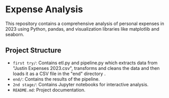 # Expense Analysis

This repository contains a comprehensive analysis of personal expenses in 2023 using Python, pandas, and visualization libraries like matplotlib and seaborn.

## Project Structure

- `first try/`: Contains etl.py and pipeline.py which extracts data from "Justin Expenses 2023.csv", transforms and cleans the data and then loads it as a CSV file in the "end" directory .
- `end/`: Contains the results of the pipeline.
- `2nd stage/`: Contains Jupyter notebooks for interactive analysis.
- `README.md`: Project documentation.
